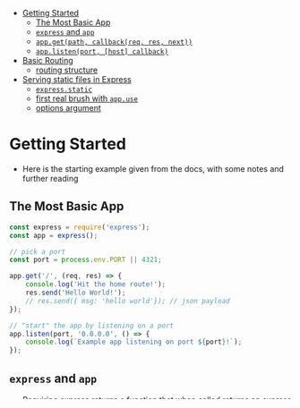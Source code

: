 - [Getting Started](#getting-started)
  - [The Most Basic App](#the-most-basic-app)
  - [`express` and `app`](#express-and-app)
  - [`app.get(path, callback(req, res, next))`](#appgetpath-callbackreq-res-next)
  - [`app.listen(port, [host] callback)`](#applistenport-host-callback)
- [Basic Routing](#basic-routing)
  - [routing structure](#routing-structure)
- [Serving static files in Express](#serving-static-files-in-express)
  - [`express.static`](#expressstatic)
  - [first real brush with `app.use`](#first-real-brush-with-appuse)
  - [options argument](#options-argument)

# Getting Started
- Here is the starting example given from the docs, with some notes and further reading

## The Most Basic App
```js
const express = require('express');
const app = express();

// pick a port
const port = process.env.PORT || 4321;

app.get('/', (req, res) => {
    console.log('Hit the home route!');
    res.send('Hello World!');
    // res.send({ msg: 'hello world'}); // json payload
});

// "start" the app by listening on a port
app.listen(port, '0.0.0.0', () => {
    console.log(`Example app listening on port ${port}!`);
});
```

## `express` and `app`
- Requiring express returns a function that when called returns an express application, normally the application is called app for convention.

## `app.get(path, callback(req, res, next))`
[docs for `.get`](https://expressjs.com/en/4x/api.html#app.get.method)
- there are others for the http verbs `.get`, `.put`, `.patch`, `.post`, however these aren't usually used directly on the main app, and are instead used on something called a router. More later.
- the function (called a handler function) takes three arguments, the request, the response, and the callback for middleware. Again, more on that later
- To actually send anything to the client, you can use `res.send` and a payload.

## `app.listen(port, [host] callback)`
[docs for `.listen`](https://expressjs.com/en/4x/api.html#app.listen)

- this binds our application to a port and listens to it. the host is optional, but given my history with docker, I'm just throwing this in here so I don't forget. The callback runs when the connection is established

# Basic Routing
Each route can have one or more handler functions, which are executed when the route is matched.

## routing structure
Route definition takes the following structure:

```plaintext
app.METHOD(PATH, HANDLER)
```

```js
app.post('/', (req, res, next) => {
  res.send('Got a POST request');
});
```
Where:
  - app is an instance of express.
  - METHOD is an HTTP request method, in lowercase.
  - PATH is a path on the server.
  - HANDLER is the function executed when the route is matched.

# Serving static files in Express
[docs for `.static`](https://expressjs.com/en/4x/api.html#express.static)
To serve static files such as images, CSS files, and JavaScript files, use the `express.static` built-in middleware function in Express.

## `express.static`
The function signature is:

```js
express.static(root, [options])

// in use
app.use(express.static(path.join(__dirname, 'public')))
```

The root argument specifies the root directory from which to serve static assets, here is our root `public` folder. Also, it's good to use the `path.join` function since the path is by default relative to whatever process launches the node process.

## first real brush with `app.use`
We will talk more about `app.use` in a second, but what setting it up like this does is say
> "The `/` route will first go through this static directory, if it finds a file, then it will serve that. If not, I will check elsewhere"

By default, going to `/` will show index.html, and then if that links to `/stylesheets/styles.css`, it will again check the static files in `public` before checking anywhere else. This will override anything like `app.get('/', callback)` by the way.

You could also specify an asset directory by doing
```js
app.use('/static', express.static('public'))
```

this would allow you to specify in your codebase when you are refering specifically to an asset, instead of going through `/` first everytime.

## options argument
It takes an options argument, but the defaults all seem good. Check the docs above for a list. These include the index.html being the default index file, and redirecting `/cats/` => `/cats` as true. It is useful for setting specific headers on the files:
```js
const options = {
    setHeaders: (res, path, stat) => { // eslint-disable-line no-shadow
        res.set('x-timestamp', Date.now());
        res.set('just-a-test', 'hello-there');
        res.set('path', path);
    },
};

const staticFiles = express.static(path.join(__dirname, 'public'), options);
app.use(staticFiles);
```

Now, you can load the files that are in the public directory:
